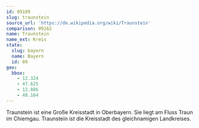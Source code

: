 ```yaml
---
id: 09189
slug: traunstein
source_url: 'https://de.wikipedia.org/wiki/Traunstein'
comparison: 09162
name: Traunstein
name_ext: Kreis
state:
  slug: bayern
  name: Bayern
  id: 09
geo:
  bbox:
    - 12.324
    - 47.625
    - 12.886
    - 48.164
---
```


Traunstein ist eine Große Kreisstadt in Oberbayern. Sie liegt am Fluss Traun im Chiemgau. Traunstein ist die Kreisstadt des gleichnamigen Landkreises.
